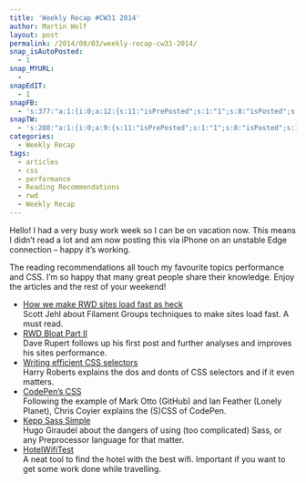 ```yaml
---
title: 'Weekly Recap #CW31 2014'
author: Martin Wolf
layout: post
permalink: /2014/08/03/weekly-recap-cw31-2014/
snap_isAutoPosted:
  - 1
snap_MYURL:
  - 
snapEdIT:
  - 1
snapFB:
  - 's:377:"a:1:{i:0;a:12:{s:11:"isPrePosted";s:1:"1";s:8:"isPosted";s:1:"1";s:4:"pgID";s:31:"711305895599362_743854045677880";s:5:"pDate";s:19:"2014-08-03 09:51:47";s:4:"doFB";s:1:"1";s:8:"postType";s:1:"A";s:10:"AttachPost";s:1:"2";s:10:"SNAPformat";s:35:"New post on MartinWolf.org: %TITLE%";s:9:"isAutoImg";s:1:"A";s:8:"imgToUse";s:0:"";s:9:"isAutoURL";s:1:"A";s:8:"urlToUse";s:0:"";}}";'
snapTW:
  - 's:280:"a:1:{i:0;a:9:{s:11:"isPrePosted";s:1:"1";s:8:"isPosted";s:1:"1";s:4:"pgID";s:18:"495869630972715008";s:5:"pDate";s:19:"2014-08-03 09:51:47";s:4:"doTW";s:1:"1";s:10:"SNAPformat";s:24:"[Article] %TITLE%: %URL%";s:8:"attchImg";s:1:"0";s:9:"isAutoImg";s:1:"A";s:8:"imgToUse";s:0:"";}}";'
categories:
  - Weekly Recap
tags:
  - articles
  - css
  - performance
  - Reading Recommendations
  - rwd
  - Weekly Recap
---
```

Hello! I had a very busy work week so I can be on vacation now. This means I didn&#8217;t read a lot and am now posting this via iPhone on an unstable Edge connection &#8211; happy it&#8217;s working.

The reading recommendations all touch my favourite topics performance and CSS. I&#8217;m so happy that many great people share their knowledge. Enjoy the articles and the rest of your weekend!

<!--more-->

  * [How we make RWD sites load fast as heck][1]  
    Scott Jehl about Filament Groups techniques to make sites load fast. A must read.
  * [RWD Bloat Part II][2]  
    Dave Rupert follows up his first post and further analyses and improves his sites performance.
  * [Writing efficient CSS selectors][3]  
    Harry Roberts explains the dos and donts of CSS selectors and if it even matters.
  * [CodePen&#8217;s CSS][4]  
    Following the example of Mark Otto (GitHub) and Ian Feather (Lonely Planet), Chris Coyier explains the (S)CSS of CodePen.
  * [Kepp Sass Simple][5]  
    Hugo Giraudel about the dangers of using (too complicated) Sass, or any Preprocessor language for that matter.
  * [HotelWifiTest][6]  
    A neat tool to find the hotel with the best wifi. Important if you want to get some work done while travelling.

 [1]: http://filamentgroup.com/lab/performance-rwd.html
 [2]: http://daverupert.com/2014/07/rwd-bloat-part-ii/
 [3]: http://csswizardry.com/2011/09/writing-efficient-css-selectors/
 [4]: http://codepen.io/chriscoyier/blog/codepens-css
 [5]: http://www.sitepoint.com/keep-sass-simple/
 [6]: http://www.hotelwifitest.com